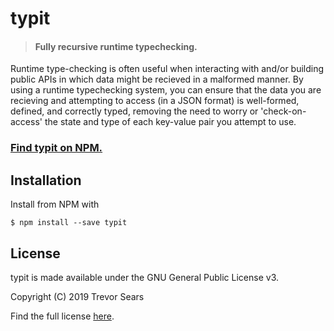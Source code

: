 # typit
> #### Fully recursive runtime typechecking.

Runtime type-checking is often useful when interacting with and/or building public APIs in which data might be recieved in a malformed manner. By using a runtime typechecking system, you can ensure that the data you are recieving and attempting to access (in a JSON format) is well-formed, defined, and correctly typed, removing the need to worry or 'check-on-access' the state and type of each key-value pair you attempt to use.

### [Find typit on NPM.](https://www.npmjs.com/package/typit)

## Installation
Install from NPM with
```
$ npm install --save typit
```

## License
typit is made available under the GNU General Public License v3.

Copyright (C) 2019 Trevor Sears

Find the full license [here](https://github.com/T99/typit/blob/master/license.md).